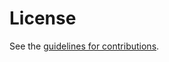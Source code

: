 # License

See the
[guidelines for contributions](https://github.com/netsys-lab/mpquic-dmtp-draft/blob/main/CONTRIBUTING.md).
